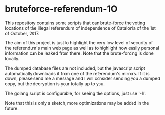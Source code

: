 # bruteforce-referendum-1O

This repository contains some scripts that can brute-force the voting locations of the illegal referendum of
independence of Catalonia of the 1st of October, 2017.

The aim of this project is just to highlight the very low level of security of the referendum's main web page as well
as to highlight how easily personal information can be leaked from there. Note that the brute-forcing is done
locally.

The dumped database files are not included, but the javascript script automatically downloads it from one of the
referendum's mirrors. If it is down, please send me a message and I will consider sending you a dumped copy, but the
decryption is your totally up to you.

The golang script is configurable, for seeing the options, just use '-h'.

Note that this is only a sketch, more optimizations may be added in the future.